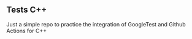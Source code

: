 ## Tests C++

Just a simple repo to practice the integration of GoogleTest and Github Actions for C++ 